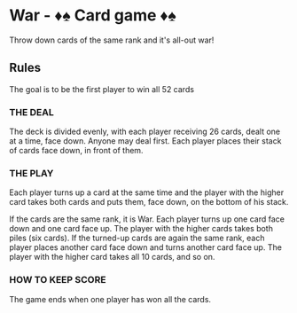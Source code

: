 # War - ♦️♠️ Card game ♦️♠️
Throw down cards of the same rank and it's all-out war!
## Rules 
The goal is to be the first player to win all 52 cards
### THE DEAL
The deck is divided evenly, with each player receiving 26 cards, dealt one at a time, face down. Anyone may deal first. Each player places their stack of cards face down, in front of them.

### THE PLAY
Each player turns up a card at the same time and the player with the higher card takes both cards and puts them, face down, on the bottom of his stack.

If the cards are the same rank, it is War. Each player turns up one card face down and one card face up. The player with the higher cards takes both piles (six cards). If the turned-up cards are again the same rank, each player places another card face down and turns another card face up. The player with the higher card takes all 10 cards, and so on.

### HOW TO KEEP SCORE
The game ends when one player has won all the cards.
